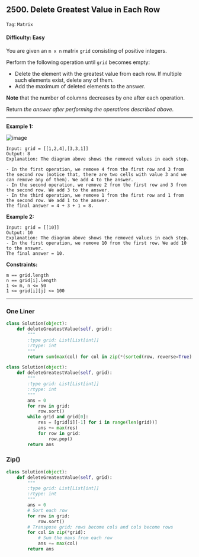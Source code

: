 ## 2500. Delete Greatest Value in Each Row

```Tag```: ```Matrix```

#### Difficulty: Easy

You are given an ```m x n``` matrix ```grid``` consisting of positive integers.

Perform the following operation until ```grid``` becomes empty:

- Delete the element with the greatest value from each row. If multiple such elements exist, delete any of them.
- Add the maximum of deleted elements to the answer.

__Note__ that the number of columns decreases by one after each operation.

Return _the answer after performing the operations described above_.

---

__Example 1:__

![image](https://assets.leetcode.com/uploads/2022/10/19/q1ex1.jpg)

```
Input: grid = [[1,2,4],[3,3,1]]
Output: 8
Explanation: The diagram above shows the removed values in each step.

- In the first operation, we remove 4 from the first row and 3 from the second row (notice that, there are two cells with value 3 and we can remove any of them). We add 4 to the answer.
- In the second operation, we remove 2 from the first row and 3 from the second row. We add 3 to the answer.
- In the third operation, we remove 1 from the first row and 1 from the second row. We add 1 to the answer.
The final answer = 4 + 3 + 1 = 8.
```

__Example 2:__

```
Input: grid = [[10]]
Output: 10
Explanation: The diagram above shows the removed values in each step.
- In the first operation, we remove 10 from the first row. We add 10 to the answer.
The final answer = 10.
```

__Constraints:__

```
m == grid.length
n == grid[i].length
1 <= m, n <= 50
1 <= grid[i][j] <= 100
```

---

### One Liner

```Python
class Solution(object):
    def deleteGreatestValue(self, grid):
        """
        :type grid: List[List[int]]
        :rtype: int
        """
        return sum(max(col) for col in zip(*(sorted(row, reverse=True) for row in grid)))
```

```Python
class Solution(object):
    def deleteGreatestValue(self, grid):
        """
        :type grid: List[List[int]]
        :rtype: int
        """
        ans = 0
        for row in grid:
            row.sort()
        while grid and grid[0]:
            res = [grid[i][-1] for i in range(len(grid))]
            ans += max(res)
            for row in grid:
                row.pop()
        return ans
```

### Zip()

```Python
class Solution(object):
    def deleteGreatestValue(self, grid):
        """
        :type grid: List[List[int]]
        :rtype: int
        """
        ans = 0
        # Sort each row
        for row in grid:
            row.sort()
        # Transpose grid; rows become cols and cols become rows
        for col in zip(*grid):
            # Sum the maxs from each row
            ans += max(col)
        return ans
```
